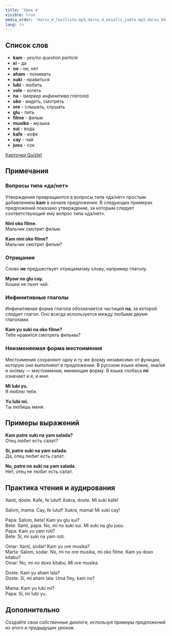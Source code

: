 ```yaml
---
title: 'Урок 4'
visible: true
media_order: 'darsu_4_lexilista.mp3,darsu_4_misalli_jumle.mp3,darsu_04_doxoli_abyasa 01.mp3,darsu_04_doxoli_abyasa 02.mp3,darsu_04_doxoli_abyasa 03.mp3,darsu_04_doxoli_abyasa 04.mp3,darsu_04_doxoli_abyasa 05.mp3,darsu_04_doxoli_abyasa 06.mp3'
lang: ru
---
```


## Список слов

* **kam** - _yes/no question particle_
* **si** - да
* **no** - не, нет
* **aham** - понимать
* **suki** - нравиться
* **lubi** - любить
* **vole** - хотеть
* **na** - (_маркер инфинитива глагола_)
* **oko** - видеть, смотреть
* **ore** - слышать, слушать
* **glu** - пить
* **filme** - фильм
* **musika** - музыка
* **sui** - вода
* **kafe** - кофе
* **cay** - чай
* **jusu** - сок

[Карточки Quizlet](https://quizlet.com/556029159/globasa-101-lesson-4-flash-cards/)

## Примечания
### Вопросы типа «да/нет»

Утверждения превращаются в вопросы типа «да/нет» простым добавлением **kam** в начале предложения. В следующих примерах предложений показано утверждение, за которым следует соответствующий ему вопрос типа «да/нет».

**Nini oko filme.**  
Мальчик смотрит фильм.

**Kam nini oko filme?**  
Мальчик смотрит фильм?

### Отрицание 

Слово **не** предшествует отрицаемому слову, например глаголу.

**Myaw no glu cay.**  
Кошки не пьют чай.

### Инфинитивные глаголы

Инфинитивная форма глагола обозначается частицей **na**, за которой следует глагол. Оно всегда используется между любыми двумя глаголами.

**Kam yu suki na oko filme?**  
Тебе нравится смотреть фильмы?

### Неизменяемая форма местоимения

Местоимения сохраняют одну и ту же форму независимо от функции, которую они выполняют в предложении. В русском языке я/мне, она/ей и он/ему — местоимения, меняющие форму. В языке глобаса **mi** означает и _я_, и _мне_.

**Mi lubi yu.**  
Я люблю тебя.

**Yu lubi mi.**  
Ты любишь меня.

## Примеры выражений

**Kam patre suki na yam salada?**  
Отец любит есть салат?

**Si, patre suki na yam salada.**  
Да, отец любит есть салат.

**No, patre no suki na yam salada.**  
Нет, отец не любит есть салат.

## Практика чтения и аудирования

Xanti, doste. Kafe, fe lutuf! Xukra, doste. Mi suki kafe!

Salom, mama. Cay, fe lutuf! Xukra, mama! Mi suki cay!

Papa: Salom, bete! Kam yu glu sui?  
Bete: Xanti, papa. No, mi no suki sui. Mi suki na glu jusu.  
Papa: Kam yu yam roti?  
Bete: Si, mi suki na yam roti.

Omar: Xanti, sodar! Kam yu ore musika?  
Marta: Salom, sodar. No, mi no ore musika, mi oko filme. Kam yu doxo kitabu?  
Omar: No, mi no doxo kitabu. Mi ore musika.

Doste: Kam yu aham lala?  
Doste: Si, mi aham lala: Uma fley, kam no?

Mama: Kam yu lubi mi?  
Papa: Si, mi lubi yu. 

## Дополнительно

_Создайте свои собственные диалоги, используя примеры предложений из этого и предыдущих уроков._
